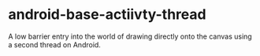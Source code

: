 android-base-actiivty-thread
============================

A low barrier entry into the world of drawing directly onto the canvas using a second thread on Android.